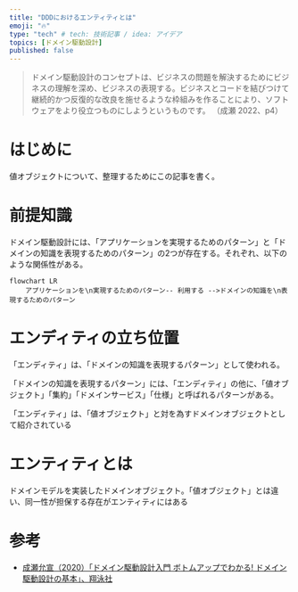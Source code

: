```yaml
---
title: "DDDにおけるエンティティとは"
emoji: "🔥"
type: "tech" # tech: 技術記事 / idea: アイデア
topics: [ドメイン駆動設計]
published: false
---
```


> ドメイン駆動設計のコンセプトは、ビジネスの問題を解決するためにビジネスの理解を深め、ビジネスの表現する。ビジネスとコードを結びつけて継続的かつ反復的な改良を施せるような枠組みを作ることにより、ソフトウェアをより役立つものにしようというものです。
（成瀬 2022、p4）


# はじめに

値オブジェクトについて、整理するためにこの記事を書く。

# 前提知識

ドメイン駆動設計には、「アプリケーションを実現するためのパターン」と「ドメインの知識を表現するためのパターン」の2つが存在する。それぞれ、以下のような関係性がある。

```mermaid
flowchart LR
    アプリケーションを\n実現するためのパターン-- 利用する -->ドメインの知識を\n表現するためのパターン
```

# エンディティの立ち位置

「エンディティ」は、「ドメインの知識を表現するパターン」として使われる。

「ドメインの知識を表現するパターン」には、「エンディティ」の他に、「値オブジェクト」「集約」「ドメインサービス」「仕様」と呼ばれるパターンがある。

「エンディティ」は、「値オブジェクト」と対を為すドメインオブジェクトとして紹介されている

# エンティティとは

ドメインモデルを実装したドメインオブジェクト。「値オブジェクト」とは違い、同一性が担保する存在がエンティティにはある



# 参考

- [成瀬允宣（2020）「ドメイン駆動設計入門 ボトムアップでわかる! ドメイン駆動設計の基本」、翔泳社](https://www.amazon.co.jp/%E3%83%89%E3%83%A1%E3%82%A4%E3%83%B3%E9%A7%86%E5%8B%95%E8%A8%AD%E8%A8%88%E5%85%A5%E9%96%80-%E3%83%9C%E3%83%88%E3%83%A0%E3%82%A2%E3%83%83%E3%83%97%E3%81%A7%E3%82%8F%E3%81%8B%E3%82%8B-%E3%83%89%E3%83%A1%E3%82%A4%E3%83%B3%E9%A7%86%E5%8B%95%E8%A8%AD%E8%A8%88%E3%81%AE%E5%9F%BA%E6%9C%AC-%E6%88%90%E7%80%AC-%E5%85%81%E5%AE%A3/dp/479815072X)